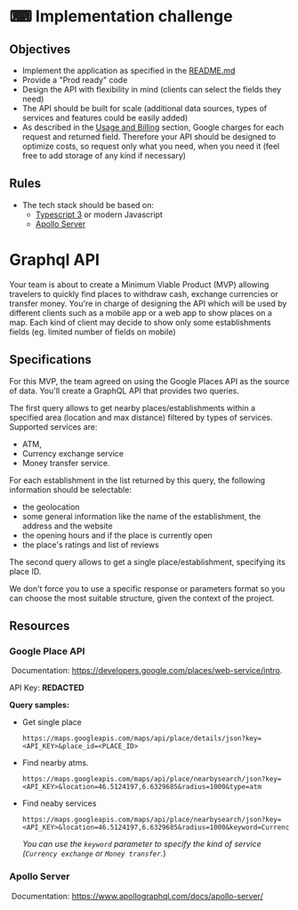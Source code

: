 #  ⌨ Implementation challenge

## Objectives
  
- Implement the application as specified in the [README.md](./README.md)
- Provide a "Prod ready" code
- Design the API with flexibility in mind  (clients can select the fields they need)
- The API should be built for scale (additional data sources, types of services and features could be easily added)
- As described in the [Usage and Billing](https://developers.google.com/places/web-service/usage-and-billing) section, Google charges for each request and returned field. Therefore your API should be designed to optimize costs, so request only what you need, when you need it (feel free to add storage of any kind if necessary)

## Rules

- The tech stack should be based on:
  - [Typescript 3](https://www.typescriptlang.org/) or modern Javascript
  - [Apollo Server](https://github.com/apollographql/apollo-server)

# Graphql API

Your team is about to create a Minimum Viable Product (MVP) allowing travelers to quickly find places to withdraw cash, exchange currencies or transfer money. You're in charge of designing the API which will be used by different clients such as a mobile app or a web app to show places on a map. Each kind of client may decide to show only some establishments fields (eg. limited number of fields on mobile)

## Specifications
For this MVP,  the team agreed on using the Google Places API as the source of data. 
You'll create a GraphQL API that provides two queries.

The first query allows to get nearby places/establishments within a specified area (location and max distance) filtered by types of services. 
Supported services are: 
- ATM, 
- Currency exchange service 
- Money transfer service.

For each establishment in the list returned by this query, the following information should be selectable:
- the geolocation
- some general information like the name of the establishment, the address and the website
- the opening hours and if the place is currently open
- the place's ratings and list of reviews


The second query allows to get a single place/establishment, specifying its place ID. 

We don't force you to use a specific response or parameters format so you can choose the most suitable structure, given the context of the project.

## Resources
### Google Place API
​
Documentation: https://developers.google.com/places/web-service/intro.

API Key: **REDACTED**  


**Query samples:**
​
- Get single place
  ```
  https://maps.googleapis.com/maps/api/place/details/json?key=<API_KEY>&place_id=<PLACE_ID>
  ```
- Find nearby atms.
  ```
  https://maps.googleapis.com/maps/api/place/nearbysearch/json?key=<API_KEY>&location=46.5124197,6.6329685&radius=1000&type=atm
  ```
- Find neaby services
  ```
  https://maps.googleapis.com/maps/api/place/nearbysearch/json?key=<API_KEY>&location=46.5124197,6.6329685&radius=1000&keyword=Currency%20exchange
  ```
  *You can use the `keyword` parameter to specify the kind of service (`Currency exchange` or `Money transfer`.*)
​

### Apollo Server
​
Documentation: https://www.apollographql.com/docs/apollo-server/
